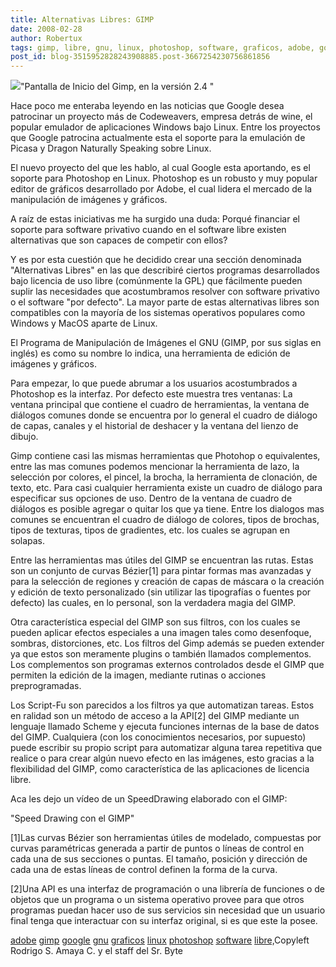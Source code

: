 ```yaml
---
title: Alternativas Libres: GIMP
date: 2008-02-28
author: Robertux
tags: gimp, libre, gnu, linux, photoshop, software, graficos, adobe, google
post_id: blog-3515952828243908885.post-3667254230756861856
---
```


[![](http://bp0.blogger.com/_jH77WNrMVRA/R8bj23l5lyI/AAAAAAAAAlQ/a5Y0eNrXNUI/s320/gimp-splash-2.4.png)](http://bp0.blogger.com/_jH77WNrMVRA/R8bj23l5lyI/AAAAAAAAAlQ/a5Y0eNrXNUI/s1600-h/gimp-splash-2.4.png)"Pantalla de Inicio del
      Gimp, en la versión 2.4 "

Hace
      poco me enteraba leyendo en las noticias que Google desea patrocinar un proyecto más de
      Codeweavers, empresa detrás de wine, el popular emulador de aplicaciones Windows bajo Linux.
      Entre los proyectos que Google patrocina actualmente esta el soporte para la emulación de
      Picasa y Dragon Naturally Speaking sobre Linux.

El nuevo proyecto del
      que les hablo, al cual Google esta aportando, es el soporte para Photoshop en Linux. Photoshop
      es un robusto y muy popular editor de gráficos desarrollado por Adobe, el cual lidera el
      mercado de la manipulación de imágenes y gráficos.

A raíz de estas
      iniciativas me ha surgido una duda: Porqué financiar el soporte para software privativo cuando
      en el software libre existen alternativas que son capaces de competir con ellos?

Y es por esta cuestión que he decidido crear una sección denominada
      "Alternativas Libres" en las que describiré ciertos programas desarrollados bajo licencia de
      uso libre (comúnmente la GPL) que fácilmente pueden suplir las necesidades que acostumbramos
      resolver con software privativo o el software "por defecto". La mayor parte de estas
      alternativas libres son compatibles con la mayoría de los sistemas operativos populares como
      Windows y MacOS aparte de Linux.

El Programa de Manipulación de
      Imágenes el GNU (GIMP, por sus siglas en inglés) es como su nombre lo indica, una herramienta
      de edición de imágenes y gráficos.

Para empezar, lo que puede abrumar a
      los usuarios acostumbrados a Photoshop es la interfaz. Por defecto este muestra tres ventanas:
      La ventana principal que contiene el cuadro de herramientas, la ventana de diálogos comunes
      donde se encuentra por lo general el cuadro de diálogo de capas, canales y el historial de
      deshacer y la ventana del lienzo de dibujo.

Gimp contiene casi las
      mismas herramientas que Photohop o equivalentes, entre las mas comunes podemos mencionar la
      herramienta de lazo, la selección por colores, el pincel, la brocha, la herramienta de
      clonación, de texto, etc. Para casi cualquier herramienta existe un cuadro de diálogo para
      especificar sus opciones de uso. Dentro de la ventana de cuadro de diálogos es posible agregar
      o quitar los que ya tiene. Entre los dialogos mas comunes se encuentran el cuadro de diálogo
      de colores, tipos de brochas, tipos de texturas, tipos de gradientes, etc. los cuales se
      agrupan en solapas.

Entre las herramientas mas útiles del GIMP se
      encuentran las rutas. Estas son un conjunto de curvas Bézier[1] para pintar formas mas
      avanzadas y para la selección de regiones y creación de capas de máscara o la creación y
      edición de texto personalizado (sin utilizar las tipografías o fuentes por defecto) las
      cuales, en lo personal, son la verdadera magia del GIMP.

Otra
      característica especial del GIMP son sus filtros, con los cuales se pueden aplicar efectos
      especiales a una imagen tales como desenfoque, sombras, distorciones, etc. Los filtros del
      Gimp además se pueden extender ya que estos son meramente plugins o también llamados
      complementos. Los complementos son programas externos controlados desde el GIMP que permiten
      la edición de la imagen, mediante rutinas o acciones preprogramadas.

Los Script-Fu son parecidos a los filtros ya que automatizan tareas. Estos en ralidad son
      un método de acceso a la API[2] del GIMP mediante un lenguaje llamado Scheme y ejecuta
      funciones internas de la base de datos del GIMP. Cualquiera (con los conocimientos necesarios,
      por supuesto) puede escribir su propio script para automatizar alguna tarea repetitiva que
      realice o para crear algún nuevo efecto en las imágenes, esto gracias a la flexibilidad del
      GIMP, como característica de las aplicaciones de licencia libre.

Aca
      les dejo un vídeo de un SpeedDrawing
      elaborado con el GIMP:

"Speed Drawing con el GIMP"

[1]Las curvas Bézier son herramientas útiles de modelado,
      compuestas por curvas paramétricas generada a partir de puntos o líneas de control en cada una
      de sus secciones o puntas. El tamaño, posición y dirección de cada una de estas líneas de
      control definen la forma de la curva.

[2]Una API es una interfaz de
      programación o una librería de funciones o de objetos que un programa o un sistema operativo
      provee para que otros programas puedan hacer uso de sus servicios sin necesidad que un usuario
      final tenga que interactuar con su interfaz original, si es que este la posee.

[adobe](http://www.blogalaxia.com/tags/adobe) [gimp](http://www.blogalaxia.com/tags/gimp) [google](http://www.blogalaxia.com/tags/google) [gnu](http://www.blogalaxia.com/tags/gnu) [graficos](http://www.blogalaxia.com/tags/graficos) [linux](http://www.blogalaxia.com/tags/linux) [photoshop](http://www.blogalaxia.com/tags/photoshop) [software](http://www.blogalaxia.com/tags/software) [libre,](http://www.blogalaxia.com/tags/libre,)Copyleft Rodrigo S. Amaya
      C. y el staff del Sr. Byte